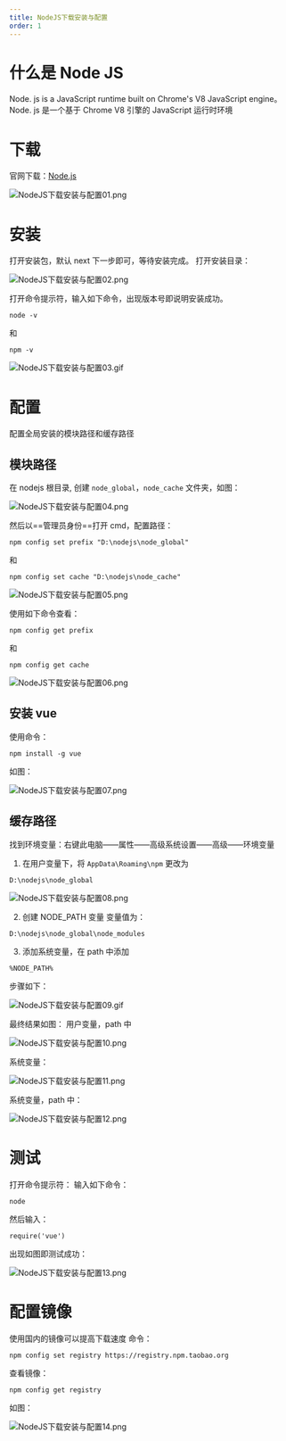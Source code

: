 ```yaml
---
title: NodeJS下载安装与配置
order: 1
---
```


# 什么是 Node JS

Node. js is a JavaScript runtime built on Chrome's V8 JavaScript engine。
Node. js 是一个基于 Chrome V8 引擎的 JavaScript 运行时环境

# 下载
官网下载：[Node.js](https://nodejs.org/en/)

![NodeJS下载安装与配置01.png](https://obsidian-picture.oss-cn-qingdao.aliyuncs.com/my-img/NodeJS下载安装与配置01.png)

# 安装

打开安装包，默认 next 下一步即可，等待安装完成。
打开安装目录：

![NodeJS下载安装与配置02.png](https://obsidian-picture.oss-cn-qingdao.aliyuncs.com/my-img/NodeJS下载安装与配置02.png)

打开命令提示符，输入如下命令，出现版本号即说明安装成功。
```
node -v
```
和
```
npm -v
```

![NodeJS下载安装与配置03.gif](https://obsidian-picture.oss-cn-qingdao.aliyuncs.com/my-img/NodeJS下载安装与配置03.gif)

# 配置
配置全局安装的模块路径和缓存路径
## 模块路径
在 nodejs 根目录, 创建 `node_global`，`node_cache` 文件夹，如图：

![NodeJS下载安装与配置04.png](https://obsidian-picture.oss-cn-qingdao.aliyuncs.com/my-img/NodeJS下载安装与配置04.png)

然后以==管理员身份==打开 cmd，配置路径：

``` 
npm config set prefix "D:\nodejs\node_global"
```
和
```
npm config set cache "D:\nodejs\node_cache"
```

![NodeJS下载安装与配置05.png](https://obsidian-picture.oss-cn-qingdao.aliyuncs.com/my-img/NodeJS下载安装与配置05.png)

使用如下命令查看：
```
npm config get prefix
```
和
```
npm config get cache
```

![NodeJS下载安装与配置06.png](https://obsidian-picture.oss-cn-qingdao.aliyuncs.com/my-img/NodeJS下载安装与配置06.png)

## 安装 vue
使用命令：
```
npm install -g vue
```
如图：

![NodeJS下载安装与配置07.png](https://obsidian-picture.oss-cn-qingdao.aliyuncs.com/my-img/NodeJS下载安装与配置07.png)

## 缓存路径
找到环境变量：右键此电脑——属性——高级系统设置——高级——环境变量
1. 在用户变量下，将 `AppData\Roaming\npm` 更改为
```
D:\nodejs\node_global
```

![NodeJS下载安装与配置08.png](https://obsidian-picture.oss-cn-qingdao.aliyuncs.com/my-img/NodeJS下载安装与配置08.png)

2. 创建 NODE_PATH 变量
变量值为：
```
D:\nodejs\node_global\node_modules
```
3. 添加系统变量，在 path 中添加
```
%NODE_PATH%
```
步骤如下：

![NodeJS下载安装与配置09.gif](https://obsidian-picture.oss-cn-qingdao.aliyuncs.com/my-img/NodeJS下载安装与配置09.gif)

最终结果如图：
用户变量，path 中

![NodeJS下载安装与配置10.png](https://obsidian-picture.oss-cn-qingdao.aliyuncs.com/my-img/NodeJS下载安装与配置10.png)

系统变量：

![NodeJS下载安装与配置11.png](https://obsidian-picture.oss-cn-qingdao.aliyuncs.com/my-img/NodeJS下载安装与配置11.png)

系统变量，path 中：

![NodeJS下载安装与配置12.png](https://obsidian-picture.oss-cn-qingdao.aliyuncs.com/my-img/NodeJS下载安装与配置12.png)

# 测试
打开命令提示符：
输入如下命令：
```
node
```
然后输入：
```
require('vue')
```
出现如图即测试成功：

![NodeJS下载安装与配置13.png](https://obsidian-picture.oss-cn-qingdao.aliyuncs.com/my-img/NodeJS下载安装与配置13.png)

# 配置镜像
使用国内的镜像可以提高下载速度
命令：
```
npm config set registry https://registry.npm.taobao.org
```
查看镜像：
```
npm config get registry
```
如图：

![NodeJS下载安装与配置14.png](https://obsidian-picture.oss-cn-qingdao.aliyuncs.com/my-img/NodeJS下载安装与配置14.png)
